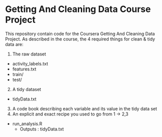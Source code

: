# Getting And Cleaning Data Course Project
This repository contain code for the Coursera Getting And Cleaning Data Project. As described in the course, the 4 required things for clean & tidy data are:

1. The raw dataset
  - activity_labels.txt
  - features.txt
  - train/
  - test/
2. A tidy dataset
  - tidyData.txt
3. A code book describing each variable and its value in the tidy data set
4. An explicit and exact recipe you used to go from 1 -> 2,3
  - run_analysis.R 
    - Outputs : tidyData.txt


